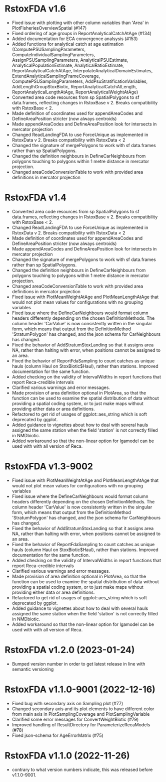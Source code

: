 # RstoxFDA v1.6
* Fixed issue with plotting with other column variables than 'Area' in PlotFisheriesOverviewSpatial (#147)
* Fixed ordering of age groups in ReportAnalyticalCatchAtAge (#134)
* Added documentation for ECA convergence analsysis (#153)
* Added functions for analytical catch at age estimation (ComputePSUSamplingParameters, ComputeIndividualSamplingParameters, AssignPSUSamplingParameters, AnalyticalPSUEstimate, AnalyticalPopulationEstimate, AnalyticalRatioEstimate, ReportAnalyticalCatchAtAge, InterpolateAnalyticalDomainEstimates, ExtendAnalyticalSamplingFrameCoverage, ComputePSUSamplingParameters, AddPsuStratificationVariables, AddLengthGroupStoxBiotic, ReportAnalyticalCatchAtLength, ReportAnalyticalLengthAtAge, ReportAnalyticalWeightAtAge)
* Converted area code resources from sp SpatialPolygons to sf data.frames, reflecting changes in RstoxBase v 2. Breaks compatibility with RstoxBase < 2.
* Made definition of coordinates used for appendAreaCodes and DefineAreaPosition stricter (now always centroids)
* Made appendAreaCodes and DefineAreaPosition look for intersects in mercator projection
* Changed ReadLandingFDA to use ForceUnique as implemented in RstoxData v 2. Breaks compatibility with RstoxData < 2
* Changed the signature of mergePolygons to work with sf data.frames rather than sp SpatialPolygons.
* Changed the definition neighbours in DefineCarNeighbours from polygons touching to polygons within 1 metre distance in mercator projection.
* Changed areaCodeConversionTable to work with provided area definitions in mercator projection


# RstoxFDA v1.4
* Converted area code resources from sp SpatialPolygons to sf data.frames, reflecting changes in RstoxBase v 2. Breaks compatibility with RstoxBase < 2.
* Changed ReadLandingFDA to use ForceUnique as implemented in RstoxData v 2. Breaks compatibility with RstoxData < 2
* Made definition of coordinates used for appendAreaCodes and DefineAreaPosition stricter (now always centroids)
* Made appendAreaCodes and DefineAreaPosition look for intersects in mercator projection
* Changed the signature of mergePolygons to work with sf data.frames rather than sp SpatialPolygons.
* Changed the definition neighbours in DefineCarNeighbours from polygons touching to polygons within 1 metre distance in mercator projection.
* Changed areaCodeConversionTable to work with provided area definitions in mercator projection
* Fixed issue with PlotMeanWeightAtAge and PlotMeanLengthAtAge that would not plot mean values for configurations with no grouping variables
* Fixed issue where the DefineCarNeighbours would format column headers differently depending on the chosen DefinitionMethods. The column header 'CarValue' is now consistently written in the singular form, which means that output from the DefinitionMethod 'StratumPolygon' has changed, and the json schema for CarNeighbours has changed.
* Fixed the behavior of AddStratumStoxLanding so that it assigns area NA, rather than halting with error, when positions cannot be assigned to an area.
* Fixed the behavior of ReportFdaSampling to count catches as unique hauls (column Haul on StoxBiotic$Haul), rather than stations. Improved documentation for the same function.
* Added checking on the validity of IntervalWidths in report functions that report Reca-credible intervals
* Clarified various warnings and error messages.
* Made provision of area definition optional in PlotArea, so that the function can be used to examine the spatial distribution of data without providing a spatial coding system, or to just make maps without providing either data or area definitions.
* Refactored to get rid of usages of ggplot::aes_string which is soft deprecated by ggplot.
* Added guidance to vignettes about how to deal with several hauls assigned the same station when the field 'station' is not correctly filled in NMDbiotic.
* Added workaround so that the non-linear option for lgamodel can be used with with all version of Reca.

# RstoxFDA v1.3-9002
* Fixed issue with PlotMeanWeightAtAge and PlotMeanLengthAtAge that would not plot mean values for configurations with no grouping variables
* Fixed issue where the DefineCarNeighbours would format column headers differently depending on the chosen DefinitionMethods. The column header 'CarValue' is now consistently written in the singular form, which means that output from the DefinitionMethod 'StratumPolygon' has changed, and the json schema for CarNeighbours has changed.
* Fixed the behavior of AddStratumStoxLanding so that it assigns area NA, rather than halting with error, when positions cannot be assigned to an area.
* Fixed the behavior of ReportFdaSampling to count catches as unique hauls (column Haul on StoxBiotic$Haul), rather than stations. Improved documentation for the same function.
* Added checking on the validity of IntervalWidths in report functions that report Reca-credible intervals
* Clarified various warnings and error messages.
* Made provision of area definition optional in PlotArea, so that the function can be used to examine the spatial distribution of data without providing a spatial coding system, or to just make maps without providing either data or area definitions.
* Refactored to get rid of usages of ggplot::aes_string which is soft deprecated by ggplot.
* Added guidance to vignettes about how to deal with several hauls assigned the same station when the field 'station' is not correctly filled in NMDbiotic.
* Added workaround so that the non-linear option for lgamodel can be used with with all version of Reca.

# RstoxFDA v1.2.0  (2023-01-24)
* Bumped version number in order to get latest release in line with semantic versioning

# RstoxFDA v1.1.0-9001  (2022-12-16)
* Fixed bug with secondary axis on Sampling plot (#77)
* Changed secondary axis and its plot elements to have different color from main axis in PlotSamplingCoverage and PlotSamplingVariable
* Clarified some error messages for ConvertWeightBiotic (#79)
* Improved handling of ResultDirectory for ParameterizeRecaModels (#78)
* Fixed json-schema for AgeErrorMatrix (#75)

# RstoxFDA v1.1.0 (2022-11-26)
* contrary to what version numbers indicate, this was released before v1.1.0-9001.
